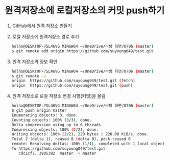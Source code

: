 #  원격저장소에 로컬저장소의 커밋 push하기

1. GitHub에서 원격 저장소 만들기

2. 로컬 저장소에 원격저장소 경로 추가

``` bash
   holho@DESKTOP-7SL46VG MINGW64 ~/OneDrive/바탕 화면/0706 (master)
   $ git remote add origin https://github.com/suyoung049/test.git
```

   

3.  원격 저장소의 정보 확인

```bash
   holho@DESKTOP-7SL46VG MINGW64 ~/OneDrive/바탕 화면/0706 (master)
   $ git remote -v
   origin  https://github.com/suyoung049/test.git (fetch)
   origin  https://github.com/suyoung049/test.git (push) 
```

   

4.  원격 저장소로 로컬 저장소 변경 사항(커밋)을 올림

```bash
   holho@DESKTOP-7SL46VG MINGW64 ~/OneDrive/바탕 화면/0706 (master)
   $ git push origin master
   Enumerating objects: 3, done.
   Counting objects: 100% (3/3), done.
   Delta compression using up to 6 threads
   Compressing objects: 100% (2/2), done.
   Writing objects: 100% (2/2), 220 bytes | 220.00 KiB/s, done.
   Total 2 (delta 1), reused 0 (delta 0), pack-reused 0        
   remote: Resolving deltas: 100% (1/1), completed with 1 local object.
   To https://github.com/suyoung049/test.git
      cdc1cf7..3905392  master -> master
```

   